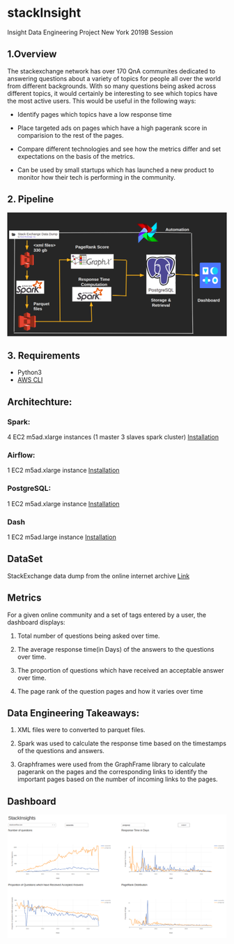 # stackInsight
Insight Data Engineering Project New York 2019B Session

## 1.Overview
The stackexchange network has over 170 QnA communites dedicated to answering questions about a variety of topics for people all over the world from different backgrounds. With so many questions being asked across different topics, it would certainly be interesting to see which topics have the most active users.
This would be useful in the following ways:
* Identify pages which topics have a low response time

* Place targeted ads on pages which have a high pagerank score in comparision to the rest of the pages.

* Compare different technologies and see how the metrics differ and set expectations on the basis of the metrics.

* Can be used by small startups which has launched a new product to monitor how their tech is performing in the community.


## 2. Pipeline
![diagram](fig/pipeline.png)

## 3. Requirements
- Python3
- [AWS CLI](https://aws.amazon.com/cli/)

## Architechture:

### Spark:

4 EC2 m5ad.xlarge instances (1 master 3 slaves spark cluster)
[Installation](https://blog.insightdatascience.com/simply-install-spark-cluster-mode-341843a52b88)

### Airflow:

1 EC2 m5ad.xlarge instance
[Installation](https://blog.insightdatascience.com/scheduling-spark-jobs-with-airflow-4c66f3144660)

### PostgreSQL:

1 EC2 m5ad.xlarge instance
[Installation](https://blog.insightdatascience.com/simply-install-postgresql-58c1e4ebf252)

### Dash
1 EC2 m5ad.large instance
[Installation](https://dash.plot.ly/installation)

## DataSet
StackExchange data dump from the online internet archive [Link](https://archive.org/download/stackexchange) 

## Metrics
For a given online community and a set of tags entered by a user, the dashboard displays:
1. Total number of questions being asked over time.

2. The average response time(in Days) of the answers to the questions over time.

3. The proportion of questions which have received an acceptable answer over time.

4. The page rank of the question pages and how it varies over time

## Data Engineering Takeaways:

1. XML files were to converted to parquet files.

2. Spark was used to calculate the response time based on the timestamps of the questions and answers.

3. Graphframes were used from the GraphFrame library to calculate pagerank on the pages and the corresponding links to identify the important pages based on the number of incoming links to the pages.


## Dashboard
![diagram](fig/db_screenshot.png)
